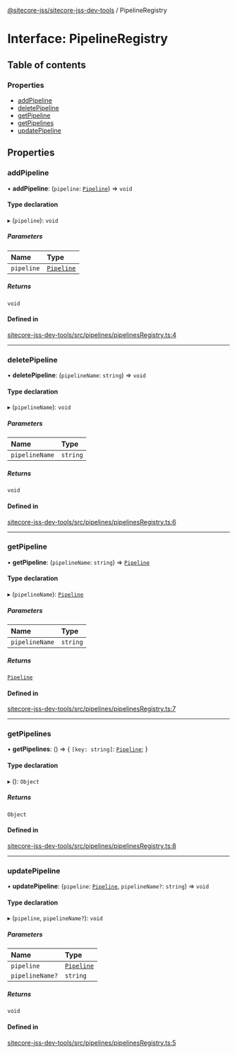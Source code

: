 [@sitecore-jss/sitecore-jss-dev-tools](../README.md) / PipelineRegistry

# Interface: PipelineRegistry

## Table of contents

### Properties

- [addPipeline](PipelineRegistry.md#addpipeline)
- [deletePipeline](PipelineRegistry.md#deletepipeline)
- [getPipeline](PipelineRegistry.md#getpipeline)
- [getPipelines](PipelineRegistry.md#getpipelines)
- [updatePipeline](PipelineRegistry.md#updatepipeline)

## Properties

### addPipeline

• **addPipeline**: (`pipeline`: [`Pipeline`](Pipeline.md)) => `void`

#### Type declaration

▸ (`pipeline`): `void`

##### Parameters

| Name | Type |
| :------ | :------ |
| `pipeline` | [`Pipeline`](Pipeline.md) |

##### Returns

`void`

#### Defined in

[sitecore-jss-dev-tools/src/pipelines/pipelinesRegistry.ts:4](https://github.com/Sitecore/jss/blob/53b548ace/packages/sitecore-jss-dev-tools/src/pipelines/pipelinesRegistry.ts#L4)

___

### deletePipeline

• **deletePipeline**: (`pipelineName`: `string`) => `void`

#### Type declaration

▸ (`pipelineName`): `void`

##### Parameters

| Name | Type |
| :------ | :------ |
| `pipelineName` | `string` |

##### Returns

`void`

#### Defined in

[sitecore-jss-dev-tools/src/pipelines/pipelinesRegistry.ts:6](https://github.com/Sitecore/jss/blob/53b548ace/packages/sitecore-jss-dev-tools/src/pipelines/pipelinesRegistry.ts#L6)

___

### getPipeline

• **getPipeline**: (`pipelineName`: `string`) => [`Pipeline`](Pipeline.md)

#### Type declaration

▸ (`pipelineName`): [`Pipeline`](Pipeline.md)

##### Parameters

| Name | Type |
| :------ | :------ |
| `pipelineName` | `string` |

##### Returns

[`Pipeline`](Pipeline.md)

#### Defined in

[sitecore-jss-dev-tools/src/pipelines/pipelinesRegistry.ts:7](https://github.com/Sitecore/jss/blob/53b548ace/packages/sitecore-jss-dev-tools/src/pipelines/pipelinesRegistry.ts#L7)

___

### getPipelines

• **getPipelines**: () => \{ `[key: string]`: [`Pipeline`](Pipeline.md);  }

#### Type declaration

▸ (): `Object`

##### Returns

`Object`

#### Defined in

[sitecore-jss-dev-tools/src/pipelines/pipelinesRegistry.ts:8](https://github.com/Sitecore/jss/blob/53b548ace/packages/sitecore-jss-dev-tools/src/pipelines/pipelinesRegistry.ts#L8)

___

### updatePipeline

• **updatePipeline**: (`pipeline`: [`Pipeline`](Pipeline.md), `pipelineName?`: `string`) => `void`

#### Type declaration

▸ (`pipeline`, `pipelineName?`): `void`

##### Parameters

| Name | Type |
| :------ | :------ |
| `pipeline` | [`Pipeline`](Pipeline.md) |
| `pipelineName?` | `string` |

##### Returns

`void`

#### Defined in

[sitecore-jss-dev-tools/src/pipelines/pipelinesRegistry.ts:5](https://github.com/Sitecore/jss/blob/53b548ace/packages/sitecore-jss-dev-tools/src/pipelines/pipelinesRegistry.ts#L5)
